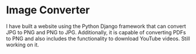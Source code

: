 # Image Converter
I have built a website using the Python Django framework that can convert JPG to PNG and PNG to JPG. Additionally, it is capable of converting PDFs to PNG and also includes the functionality to download YouTube videos. Still working on it.

